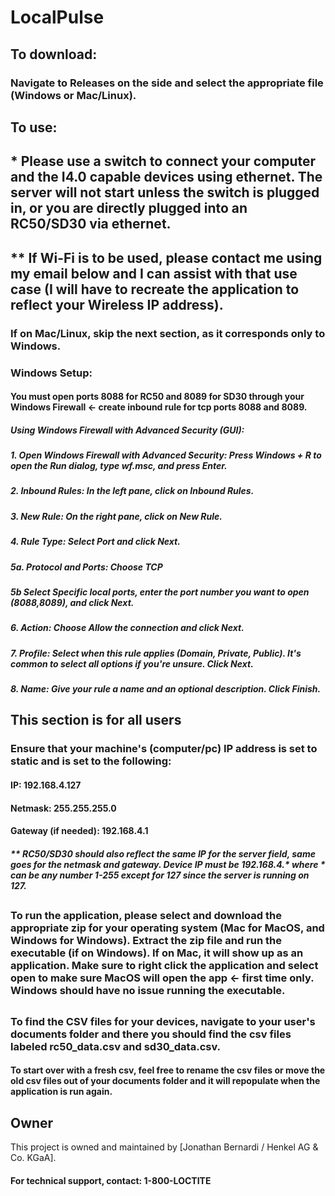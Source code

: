# LocalPulse
## To download:
### Navigate to Releases on the side and select the appropriate file (Windows or Mac/Linux).
## To use:
## * Please use a switch to connect your computer and the I4.0 capable devices using ethernet. The server will not start unless the switch is plugged in, or you are directly plugged into an RC50/SD30 via ethernet.
## ** If Wi-Fi is to be used, please contact me using my email below and I can assist with that use case (I will have to recreate the application to reflect your Wireless IP address).
### If on Mac/Linux, skip the next section, as it corresponds only to Windows.
### Windows Setup:
#### You must open ports 8088 for RC50 and 8089 for SD30 through your Windows Firewall <- create inbound rule for tcp ports 8088 and 8089.
##### Using Windows Firewall with Advanced Security (GUI):
##### 1. Open Windows Firewall with Advanced Security: Press Windows + R to open the Run dialog, type wf.msc, and press Enter.
##### 2. Inbound Rules: In the left pane, click on Inbound Rules.
##### 3. New Rule: On the right pane, click on New Rule.
##### 4. Rule Type: Select Port and click Next.
##### 5a. Protocol and Ports: Choose TCP
##### 5b Select Specific local ports, enter the port number you want to open (8088,8089), and click Next.
##### 6. Action: Choose Allow the connection and click Next.
##### 7. Profile: Select when this rule applies (Domain, Private, Public). It's common to select all options if you're unsure. Click Next.
##### 8. Name: Give your rule a name and an optional description. Click Finish.
##
##  This section is for all users
### Ensure that your machine's (computer/pc) IP address is set to static and is set to the following: 
#### IP: 192.168.4.127
#### Netmask: 255.255.255.0
#### Gateway (if needed): 192.168.4.1
##### ** RC50/SD30 should also reflect the same IP for the server field, same goes for the netmask and gateway. Device IP must be 192.168.4.* where * can be any number 1-255 except for 127 since the server is running on 127.

##
### To run the application, please select and download the appropriate zip for your operating system (Mac for MacOS, and Windows for Windows). Extract the zip file and run the executable (if on Windows). If on Mac, it will show up as an application. Make sure to right click the application and select open to make sure MacOS will open the app <- first time only. Windows should have no issue running the executable. 

##
### To find the CSV files for your devices, navigate to your user's documents folder and there you should find the csv files labeled rc50_data.csv and sd30_data.csv.
#### To start over with a fresh csv, feel free to rename the csv files or move the old csv files out of your documents folder and it will repopulate when the application is run again. 
##
## Owner

This project is owned and maintained by [Jonathan Bernardi / Henkel AG & Co. KGaA].

#### For technical support, contact: 1-800-LOCTITE
